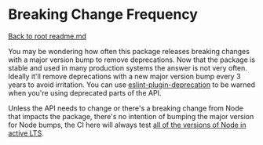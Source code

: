 # Breaking Change Frequency

[Back to root readme.md](../readme.md)

You may be wondering how often this package releases breaking changes with a major version bump to remove deprecations. Now that the package is stable and used in many production systems the answer is not very often. Ideally it'll remove deprecations with a new major version bump every 3 years to avoid irritation. You can use [eslint-plugin-deprecation](https://www.npmjs.com/package/eslint-plugin-deprecation) to be warned when you're using deprecated parts of the API.

Unless the API needs to change or there's a breaking change from Node that impacts the package, there's no intention of bumping the major version for Node bumps, the CI here will always test [all of the versions of Node in active LTS](https://github.com/nodejs/Release).
